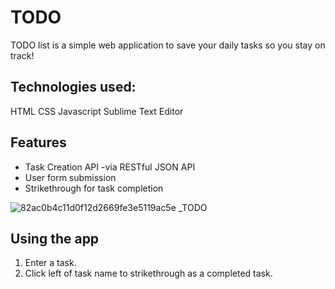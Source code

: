 # TODO

TODO list is a simple web application to save your daily tasks so you stay on track!

## Technologies used:
HTML
CSS
Javascript
Sublime Text Editor

## Features
* Task Creation API -via RESTful JSON API
* User form submission
* Strikethrough for task completion



![82ac0b4c11d0f12d2669fe3e5119ac5e _TODO](https://user-images.githubusercontent.com/50840199/66618519-efad8f80-eb9e-11e9-859f-0c6b4595079a.gif)

## Using the app
1. Enter a task.
2. Click left of task name to strikethrough as a completed task.
